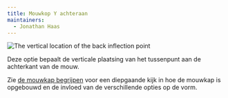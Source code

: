 ```yaml
---
title: Mouwkop Y achteraan
maintainers:
  - Jonathan Haas
---
```


![The vertical location of the back inflection point](./sleevecapbackfactory.svg)

Deze optie bepaalt de verticale plaatsing van het tussenpunt aan de achterkant van de mouw.

<Tip>

Zie [de mouwkap begrijpen](/docs/designs/brian/options#understanding-the-sleevecap) voor een diepgaande
kijk in hoe de mouwkap is opgebouwd en de invloed van de verschillende opties op de vorm.

</Tip>
